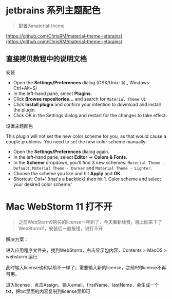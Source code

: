 # jetbrains 系列主题配色

> 配置为material-theme

[https://github.com/ChrisRM/material-theme-jetbrains](https://github.com/ChrisRM/material-theme-jetbrains)

## 直接拷贝教程中的说明文档

安装 

* Open the **Settings/Preferences** dialog (OSX/Unix: ⌘,, Windows: Ctrl+Alt+S)
* In the left-hand pane, select **Plugins**.
* Click **Browse repositories...** and search for `Material Theme UI`
* Click **Install plugin** and confirm your intention to download and install the plugin.
* Click OK in the Settings dialog and restart for the changes to take effect.

设置主题颜色

  This plugin will not set the new color scheme for you, as that would cause a couple problems. You need to set the new color scheme manually:

* Open the **Settings/Preferences** dialog again.
* In the left-hand pane, select **Editor** -> **Colors & Fonts**.
* In the **Scheme** dropdown, you'll find 3 new schemes: `Material Theme - Default`, `Material Theme - Darker` and `Material Theme - Lighter`.
* Choose the scheme you like and hit **Apply** and **OK**.
* Shortcut: Ctrl+' (that's a backtick) then hit 1. Color scheme and select your desired color scheme.'

# Mac WebStorm 11 打不开

> 之前WebStorm9购买的license一年到了，今天重新续费，晚上回来下了WebStorm11，安装后一直报错，说打不开

解决方案：

进入应用程序文件夹，找到WebStorm，右击显示包内容，Contents > MacOS > webstorm 运行

此时输入license也和以前不一样了，需要输入新的license，之前9的license不再可用。

进入license，点击Assign，输入email，firstName，lastName，会生成一个txt，把txt里面的内容复制到license里即可
